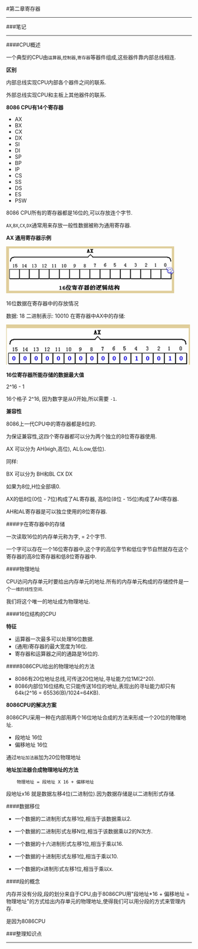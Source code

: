 #第二章寄存器

---

###笔记

---

####CPU概述

一个典型的CPU由`运算器`,`控制器`,`寄存器`等器件组成,这些器件靠内部总线相连.

**区别**

内部总线实现CPU内部各个器件之间的联系.

外部总线实现CPU和主板上其他器件的联系.

**8086 CPU有14个寄存器**

* AX
* BX
* CX
* DX
* SI
* DI
* SP
* BP
* IP
* CS
* SS
* DS
* ES
* PSW

8086 CPU所有的寄存器都是16位的,可以存放连个字节.

`AX`,`BX`,`CX`,`DX`通常用来存放一般性数据被称为通用寄存器.

**AX 通用寄存器示例**

![ax](./images/2-1.png "ax")

16位数据在寄存器中的存放情况

数据: 18
二进制表示: 10010
在寄存器中AX中的存储:

![ax](./images/2-2.png "ax")

**16位寄存器所能存储的数据最大值**

2^16 - 1

16个格子 2^16, 因为数字是从0开始,所以需要 `-1`.

**兼容性**

8086上一代CPU中的寄存器都是8位的.

为保证兼容性,这四个寄存器都可以分为两个独立的8位寄存器使用.

AX 可以分为 AH(`H`igh,高位), AL(`L`ow,低位).

同样:

BX 可以分为 BH和BL
CX
DX

如果为8位,H位全部填0.

AX的低8位(0位 - 7位)构成了AL寄存器, 高8位(8位 - 15位)构成了AH寄存器.

AH和AL寄存器是可以独立使用的8位寄存器.

####`字`在寄存器中的存储

一次读取16位的内存单元称为字, = 2个字节.

一个字可以存在一个16位寄存器中,这个字的高位字节和低位字节自然就存在这个寄存器的高8位寄存器和低8位寄存器中.

####物理地址

CPU访问内存单元时要给出内存单元的地址.所有的内存单元构成的存储控件是一个`一维的线性空间`.

我们将这个唯一的地址成为物理地址.

####16位结构的CPU

**特征**

* 运算器一次最多可以处理16位数据.
* (通用)寄存器的最大宽度为16位.
* 寄存器和运算器之间的通路是16位的.

####8086CPU给出的物理地址的方法

* 8086有20位地址总线,可传送20位地址,寻址能力位1M(2^20).
* 8086内部位16位结构,它只能传送16位的地址,表现出的寻址能力却只有64k(2^16 = 65536(B)/1024=64KB).

**8086CPU的解决方案**

8086CPU采用一种在内部用两个16位地址合成的方法来形成一个20位的物理地址.

* 段地址 16位
* 偏移地址 16位

通过`地址加法器`加为20位物理地址

**地址加法器合成物理地址的方法**

		物理地址 = 段地址 X 16 + 偏移地址
		
段地址x16 就是数据左移4位(二进制位).因为数据存储是以二进制形式存储.

####数据移位

* 一个数据的二进制形式左移1位,相当于该数据乘以2.
* 一个数据的二进制形式左移N位,相当于该数据乘以2的N次方.

* 一个数据的十六进制形式左移1位,相当于乘以16.
* 一个数据的十进制形式左移1位,相当于乘以10.
* 一个数据的x进制形式左移1位,相当于乘以x.

####段的概念

内存并没有分段,段的划分来自于CPU,由于8086CPU用"段地址*16 + 偏移地址 = 物理地址"的方式给出内存单元的物理地址,使得我们可以用分段的方式来管理内存.

是因为8086CPU

###整理知识点

---